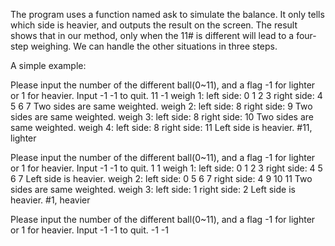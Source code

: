 The program uses a function named ask to simulate the balance. It only tells which side is heavier, and outputs the result on the screen. The result shows that in our method, only when the 11# is different will lead to a four-step weighing. We can handle the other situations in three steps.

A simple example:

Please input the number of the different ball(0~11), and a flag -1 for lighter or 1 for heavier. Input -1 -1 to quit.
11 -1
weigh 1:
left side: 0 1 2 3 
right side: 4 5 6 7 
Two sides are same weighted.
weigh 2:
left side: 8 
right side: 9 
Two sides are same weighted.
weigh 3:
left side: 8 
right side: 10 
Two sides are same weighted.
weigh 4:
left side: 8 
right side: 11 
Left side is heavier.
#11, lighter

Please input the number of the different ball(0~11), and a flag -1 for lighter or 1 for heavier. Input -1 -1 to quit.
1 1
weigh 1:
left side: 0 1 2 3 
right side: 4 5 6 7 
Left side is heavier.
weigh 2:
left side: 0 5 6 7 
right side: 4 9 10 11 
Two sides are same weighted.
weigh 3:
left side: 1 
right side: 2 
Left side is heavier.
#1, heavier

Please input the number of the different ball(0~11), and a flag -1 for lighter or 1 for heavier. Input -1 -1 to quit.
-1 -1